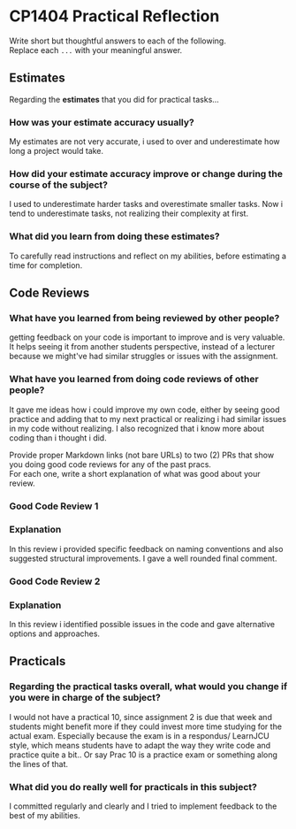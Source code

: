 # CP1404 Practical Reflection

Write short but thoughtful answers to each of the following.  
Replace each `...` with your meaningful answer.

## Estimates

Regarding the **estimates** that you did for practical tasks...

### How was your estimate accuracy usually?

My estimates are not very accurate, i used to over and underestimate how long a project would take. 

### How did your estimate accuracy improve or change during the course of the subject?

I used to underestimate harder tasks and overestimate smaller tasks. Now i tend to underestimate tasks, not realizing their complexity at first. 

### What did you learn from doing these estimates?

To carefully read instructions and reflect on my abilities, before estimating a time for completion.

## Code Reviews

### What have you learned from being reviewed by other people?

getting feedback on your code is important to improve and is very valuable. It helps seeing it from another students perspective, instead of a lecturer because we might've had similar struggles or issues with the assignment.

### What have you learned from doing code reviews of other people?

It gave me ideas how i could improve my own code, either by seeing good practice and adding that to my next practical or realizing i had similar issues in my code without realizing.
I also recognized that i know more about coding than i thought i did. 



Provide proper Markdown links (not bare URLs) to two (2) PRs that show you doing good code reviews for any of the past
pracs.  
For each one, write a short explanation of what was good about your review.

### Good Code Review 1

[](https://github.com/jd115406/cp1404practicals/pull/2#event-18715451838)

### Explanation

In this review i provided specific feedback on naming conventions and also suggested structural improvements. I gave a well rounded final comment.

### Good Code Review 2

[](https://github.com/JDMjcu/CP1404practicals/pull/4#discussion_r2250289442)

### Explanation

In this review i identified possible issues in the code and gave alternative options and approaches. 

## Practicals

### Regarding the **practical tasks** overall, what would you change if you were in charge of the subject?

I would not have a practical 10, since assignment 2 is due that week and students might benefit more if they could invest more time studying for the actual exam. Especially because the exam is in a respondus/ LearnJCU style, which means students have to adapt the way they write code and practice quite a bit.. 
Or say Prac 10 is a practice exam or something along the lines of that. 

### What did you do really well for practicals in this subject?

I committed regularly and clearly and I tried to implement feedback to the best of my abilities.
